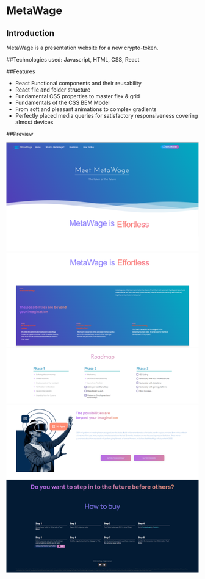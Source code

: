 # MetaWage
## Introduction
MetaWage is a presentation website for a new crypto-token.

##Technologies used:
Javascript, HTML, CSS, React

##Features

- React Functional components and their reusability
- React file and folder structure
- Fundamental CSS properties to master flex & grid
- Fundamentals of the CSS BEM Model
- From soft and pleasant animations to complex gradients
- Perfectly placed media queries for satisfactory responsiveness covering almost devices

##Preview


![1](images/1.png)
![2](images/2.png)
![3](images/3.png)
![4](images/4.png)
![5](images/5.png)
